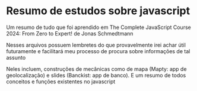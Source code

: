 # Resumo de estudos sobre javascript
Um resumo de tudo que foi aprendido em  The Complete JavaScript Course 2024: From Zero to Expert! de Jonas Schmedtmann

Nesses arquivos possuem lembretes do que provavelmente irei achar útil futuramente e facilitará meu processo de procura sobre informações de tal assunto

Neles incluem, construções de mecânicas como de mapa (Mapty: app de geolocalização) e slides (Banckist: app de banco). E um resumo de todos conceitos e funções existentes no javascript
